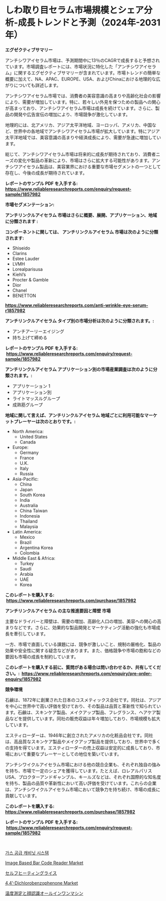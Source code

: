 <p><h1>しわ取り目セラム市場規模とシェア分析-成長トレンドと予測（2024年-2031年）</h1></p><p><strong>エグゼクティブサマリー</strong></p>
<p><p>アンチシワアイセラム市場は、予測期間中に13％のCAGRで成長すると予想されています。市場調査レポートには、市場状況に特化した「アンチシワアイセラム」に関するエグゼクティブサマリーが含まれています。市場トレンドの簡単な概要に加えて、NA、APAC、EUROPE、USA、およびChinaにおける地理的な広がりについても詳述します。</p><p>アンチシワアイセラム市場では、消費者の美容意識の高まりや高齢化社会の影響により、需要が増加しています。特に、若々しい外見を保つための製品への関心が高まっており、アンチシワアイセラム市場は成長を続けています。さらに、製品の開発や広告宣伝の増加により、市場競争が激化しています。</p><p>地理的には、北アメリカ、アジア太平洋地域、ヨーロッパ、アメリカ、中国など、世界中の各地域でアンチシワアイセラム市場が拡大しています。特にアジア太平洋地域では、美容意識の高まりや経済成長により、需要が急速に増加しています。</p><p>総じて、アンチシワアイセラム市場は将来的に成長が期待されており、消費者ニーズの変化や製品の革新により、市場はさらに拡大する可能性があります。アンチシワアイセラム製品は、美容業界における重要な市場セグメントの一つとして存在し、今後の成長が期待されています。</p></p>
<p><strong>レポートのサンプル PDF を入手する: <a href="https://www.reliableresearchreports.com/enquiry/request-sample/1857982">https://www.reliableresearchreports.com/enquiry/request-sample/1857982</a></strong></p>
<p><strong>市場セグメンテーション:</strong></p>
<p><strong> アンチリンクルアイセラム 市場はさらに概要、展開、アプリケーション、地域に分類されます :</strong></p>
<p><strong>コンポーネントに関しては、 アンチリンクルアイセラム 市場は次のように分類されます: &nbsp;</strong></p>
<p><ul><li>Shiseido</li><li>Clarins</li><li>Estee Lauder</li><li>LVMH</li><li>Lorealparisusa</li><li>Kiehl’s</li><li>Procter & Gamble</li><li>Dior</li><li>Chanel</li><li>BENETTON</li></ul></p>
<p><strong><a href="https://www.reliableresearchreports.com/anti-wrinkle-eye-serum-r1857982">https://www.reliableresearchreports.com/anti-wrinkle-eye-serum-r1857982</a></strong></p>
<p><strong> アンチリンクルアイセラム タイプ別の市場分析は次のように分類されます。:</strong></p>
<p><ul><li>アンチアーリーエイジング</li><li>持ち上げて締める</li></ul></p>
<p><strong>レポートのサンプル PDF を入手する: &nbsp;<a href="https://www.reliableresearchreports.com/enquiry/request-sample/1857982">https://www.reliableresearchreports.com/enquiry/request-sample/1857982</a></strong></p>
<p><strong> アンチリンクルアイセラム アプリケーション別の市場産業調査は次のように分類されます。:</strong></p>
<p><ul><li>アプリケーション 1</li><li>アプリケーション別</li><li>ライトマッスルグループ</li><li>成熟筋グループ</li></ul></p>
<p><strong>地域に関して言えば、アンチリンクルアイセラム 地域ごとに利用可能なマーケットプレーヤーは次のとおりです。:</strong></p>
<p><ul>
    <li>
        North America:
        <ul>
            <li>United States</li>
            <li>Canada</li>
        </ul>
    </li>
    <li>
        Europe:
        <ul>
            <li>Germany</li>
            <li>France</li>
            <li>U.K.</li>
            <li>Italy</li>
            <li>Russia</li>
        </ul>
    </li>
    <li>
        Asia-Pacific:
        <ul>
            <li>China</li>
            <li>Japan</li>
            <li>South Korea</li>
            <li>India</li>
            <li>Australia</li>
            <li>China Taiwan</li>
            <li>Indonesia</li>
            <li>Thailand</li>
            <li>Malaysia</li>
        </ul>
    </li>
    <li>
        Latin America:
        <ul>
            <li>Mexico</li>
            <li>Brazil</li>
            <li>Argentina Korea</li>
            <li>Colombia</li>
        </ul>
    </li>
    <li>
        Middle East & Africa:
        <ul>
            <li>Turkey</li>
            <li>Saudi</li>
            <li>Arabia</li>
            <li>UAE</li>
            <li>Korea</li>
        </ul>
    </li>
    </ul></p>
<p><strong>このレポートを購入する: &nbsp;<a href="https://www.reliableresearchreports.com/purchase/1857982">https://www.reliableresearchreports.com/purchase/1857982</a></strong></p>
<p><strong>アンチリンクルアイセラム の主な推進要因と障壁 市場</strong></p>
<p><p>主要なドライバーと障壁は、需要の増加、高齢化人口の増加、美容への関心の高まりなどです。さらに、効果的な製品開発とマーケティング活動の強化も市場成長を牽引しています。</p><p>一方、市場で直面している課題には、競争が激しいこと、規制の厳格化、製品の効果や安全性に関する疑念などがあります。また、価格競争や市場の飽和などの要因も市場の成長を制約しています。</p></p>
<p><strong>このレポートを購入する前に、質問がある場合は問い合わせるか、共有してください。:&nbsp; <a href="https://www.reliableresearchreports.com/enquiry/pre-order-enquiry/1857982">https://www.reliableresearchreports.com/enquiry/pre-order-enquiry/1857982</a></strong></p>
<p><strong>競争環境</strong></p>
<p><p>石鹸は、1872年に創業された日本のコスメティックス会社です。同社は、アジアを中心に世界中で高い評価を受けており、その製品は品質と革新性で知られています。石鹸は、スキンケア製品、メイクアップ製品、フレグランス、ヘアケア製品などを提供しています。同社の販売収益は年々増加しており、市場規模も拡大しています。</p><p>エスティローダーは、1946年に創立されたアメリカの化粧品会社です。同社は、高品質なスキンケア製品やメイクアップ製品を提供しており、世界中で多くの支持を得ています。エスティローダーの売上収益は安定的に成長しており、市場において重要なプレーヤーとしての地位を築いています。</p><p>アンチシワイクルアイセラム市場における他の競合企業も、それぞれ独自の強みを持ち、市場で一定のシェアを獲得しています。たとえば、ロレアルパリスUSA、プロクターアンドギャンブル、キールズなどは、それぞれ国際的な知名度を持ち、製品の品質や革新性において高い評価を受けています。これらの企業は、アンチシワイクルアイセラム市場において競争力を持ち続け、市場の成長に貢献しています。</p></p>
<p><strong>このレポートを購入する: &nbsp; <a href="https://www.reliableresearchreports.com/purchase/1857982">https://www.reliableresearchreports.com/purchase/1857982</a></strong></p>
<p><strong>レポートのサンプル PDF を入手する: &nbsp;<a href="https://www.reliableresearchreports.com/enquiry/request-sample/1857982">https://www.reliableresearchreports.com/enquiry/request-sample/1857982</a></strong><strong></strong></p>
<p>&nbsp;</p>
<p><p><a href="https://github.com/wallacBahrtyinger567686/Market-Research-Report-List-2/blob/main/4768775102711.md">가스 공급 캐비닛 시스템</a></p><p><a href="https://issuu.com/reportprime-2/docs/image-based-bar-code-reader-market-size-2030.pptx">Image Based Bar Code Reader Market</a></p><p><a href="https://github.com/roulaayoub-saad/Market-Research-Report-List-1/blob/main/4272139108018.md">セルフヒーティングライス</a></p><p><a href="https://github.com/luckyshygirl/Market-Research-Report-List-4/blob/main/44-dichlorobenzophenone-market.md">4,4’-Dichlorobenzophenone Market</a></p><p><a href="https://github.com/zjkmgcs938405/Market-Research-Report-List-2/blob/main/2302840108017.md">温度測定と顔認識オールインワンマシン</a></p></p>